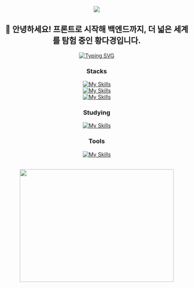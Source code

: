 <div align=center>
<img src="https://capsule-render.vercel.app/api?type=waving&height=100&color=gradient&"/>
</div>


<div align = center>
  
## 🫡 안녕하세요! 프론트로 시작해 백엔드까지, 더 넓은 세계를 탐험 중인 황다경입니다.

[![Typing SVG](https://readme-typing-svg.demolab.com?font=Roboto&weight=900&size=24&duration=6000&pause=1000&color=F7F7F7&center=true&vCenter=true&width=435&height=70&lines=Dream%2C+Design%2C+Develop;Do%2C+Dare%2C+Dive)](https://git.io/typing-svg)

### Stacks
[![My Skills](https://skillicons.dev/icons?i=js,ts,python)](https://skillicons.dev)<br>
[![My Skills](https://skillicons.dev/icons?i=react,nextjs,express)](https://skillicons.dev)<br>
[![My Skills](https://skillicons.dev/icons?i=aws,jenkins,supabase)](https://skillicons.dev)


### Studying
[![My Skills](https://skillicons.dev/icons?i=deno,nestjs,electron)](https://skillicons.dev)


### Tools
[![My Skills](https://skillicons.dev/icons?i=notion,figma,github)](https://skillicons.dev)

<br>
<a href="https://github.com/devxb/gitanimals">
<img
  src="https://render.gitanimals.org/farms/Monixc"
  width="410"
  height="300"
/>
</a>


</div>
